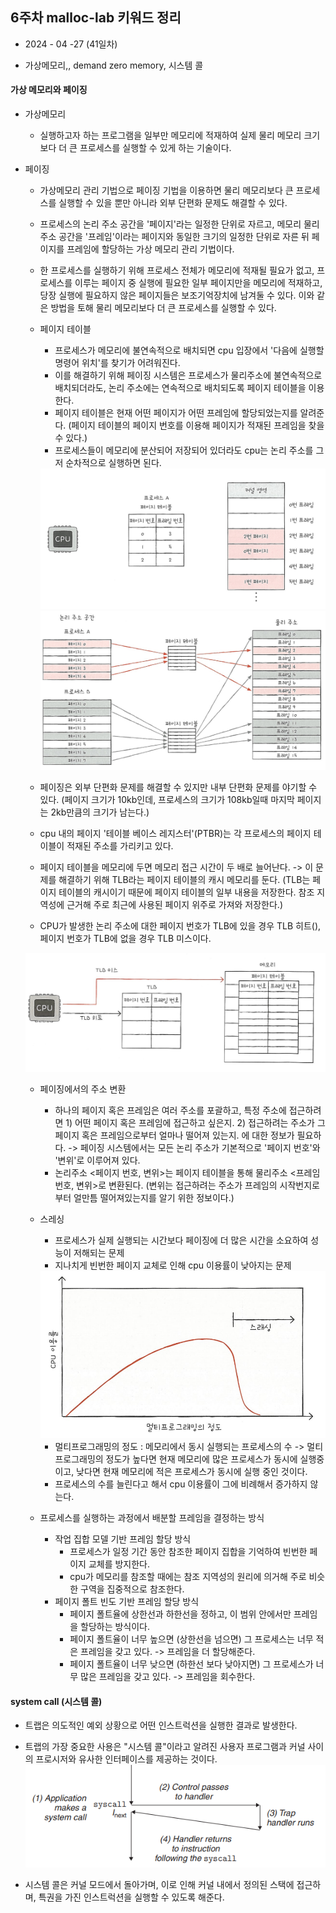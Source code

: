 ## 6주차 malloc-lab 키워드 정리 

- 2024 - 04 -27 (41일차)

* 가상메모리,, demand zero memory, 시스템 콜   
#### 가상 메모리와 페이징   
* 가상메모리   
    * 실행하고자 하는 프로그램을 일부만 메모리에 적재하여 실제 물리 메모리 크기보다 더 큰 프로세스를 실행할 수 있게 하는 기술이다.   
* 페이징  
    * 가상메모리 관리 기법으로 페이징 기법을 이용하면 물리 메모리보다 큰 프로세스를 실행할 수 있을 뿐만 아니라 외부 단편화 문제도 해결할 수 있다.   
    * 프로세스의 논리 주소 공간을 '페이지'라는 일정한 단위로 자르고, 메모리 물리 주소 공간을 '프레임'이라는 페이지와 동일한 크기의 일정한 단위로 자른 뒤 페이지를 프레임에 할당하는 가상 메모리 관리 기법이다.   
    * 한 프로세스를 실행하기 위해 프로세스 전체가 메모리에 적재될 필요가 없고, 프로세스를 이루는 페이지 중 실행에 필요한 일부 페이지만을 메모리에 적재하고, 당장 실행에 필요하지 않은 페이지들은 보조기억장치에 남겨둘 수 있다.  이와 같은 방법을 토해 물리 메모리보다 더 큰 프로세스를 실행할 수 있다.   

    * 페이지 테이블   
        * 프로세스가 메모리에 불연속적으로 배치되면 cpu 입장에서 '다음에 실행할 명령어 위치'를 찾기가 어려워진다.   
        * 이를 해결하기 위해 페이징 시스템은 프로세스가 물리주소에 불연속적으로 배치되더라도, 논리 주소에는 연속적으로 배치되도록 페이지 테이블을 이용한다.   
        * 페이지 테이블은 현재 어떤 페이지가 어떤 프레임에 할당되었는지를 알려준다. (페이지 테이블의 페이지 번호를 이용해 페이지가 적재된 프레임을 찾을 수 있다.)   
        * 프로세스들이 메모리에 분산되어 저장되어 있더라도 cpu는 논리 주소를 그저 순차적으로 실행하면 된다.    
        <img src="./img/image6.png">   

        <img src="./img/image7.png">    

    * 페이징은 외부 단편화 문제를 해결할 수 있지만 내부 단편화 문제를 야기할 수 있다. (페이지 크기가 10kb인데, 프로세스의 크기가 108kb일때 마지막 페이지는 2kb만큼의 크기가 남는다.)  
    * cpu 내의 페이지 '테이블 베이스 레지스터'(PTBR)는 각 프로세스의 페이지 테이블이 적재된 주소를 가리키고 있다.   
    * 페이지 테이블을 메모리에 두면 메모리 접근 시간이 두 배로 늘어난다.  -> 이 문제를 해결하기 위해 TLB라는 페이지 테이블의 캐시 메모리를 둔다. (TLB는 페이지 테이블의 캐시이기 때문에 페이지 테이블의 일부 내용을 저장한다. 참조 지역성에 근거해 주로 최근에 사용된 페이지 위주로 가져와 저장한다.)   
    * CPU가 발생한 논리 주소에 대한 페이지 번호가 TLB에 있을 경우 TLB 히트(), 페이지 번호가 TLB에 없을 경우 TLB 미스이다.   
    <img src="./img/image8.png">   

    * 페이징에서의 주소 변환   
        * 하나의 페이지 혹은 프레임은 여러 주소를 포괄하고, 특정 주소에 접근하려면 1) 어떤 페이지 혹은 프레임에 접근하고 싶은지. 2) 접근하려는 주소가 그 페이지 혹은 프레임으로부터 얼마나 떨어져 있는지. 에 대한 정보가 필요하다. -> 페이징 시스템에서는 모든 논리 주소가 기본적으로 '페이지 번호'와 '변위'로 이루어져 있다.  
        * 논리주소 <페이지 번호, 변위>는 페이지 테이블을 통해 물리주소 <프레임 번호, 변위>로 변환된다. (변위는 접근하려는 주소가 프레임의 시작번지로부터 얼만틈 떨어져있는지를 알기 위한 정보이다.)    
    * 스레싱   
        * 프로세스가 실제 실행되는 시간보다 페이징에 더 많은 시간을 소요하여 성능이 저해되는 문제     
        * 지나치게 빈번한 페이지 교체로 인해 cpu 이용률이 낮아지는 문제   
        <img src="./img/image9.png">   

        * 멀티프로그래밍의 정도 : 메모리에서 동시 실행되는 프로세스의 수  -> 멀티프로그래밍의 정도가 높다면 현재 메모리에 많은 프로세스가 동시에 실행중이고, 낮다면 현재 메모리에 적은 프로세스가 동시에 실행 중인 것이다.   
        * 프로세스의 수를 늘린다고 해서 cpu 이용률이 그에 비례해서 증가하지 않는다.  

    * 프로세스를 실행하는 과정에서 배분할 프레임을 결정하는 방식   
        * 작업 집합 모델 기반 프레임 할당 방식   
            * 프로세스가 일정 기간 동안 참조한 페이지 집합을 기억하여 빈번한 페이지 교체를 방지한다.   
            * cpu가 메모리를 참조할 때에는 참조 지역성의 원리에 의거해 주로 비슷한 구역을 집중적으로 참조한다.   
        * 페이지 폴트 빈도 기반 프레임 할당 방식   
            * 페이지 폴트율에 상한선과 하한선을 정하고, 이 범위 안에서만 프레임을 할당하는 방식이다.   
            * 페이지 폴트율이 너무 높으면 (상한선을 넘으면) 그 프로세스는 너무 적은 프레임을 갖고 있다. -> 프레임을 더 할당해준다. 
            * 페이지 폴트율이 너무 낮으면 (하한선 보다 낮아지면) 그 프로세스가 너무 많은 프레임을 갖고 있다. -> 프레임을 회수한다.  

#### system call (시스템 콜)   
* 트랩은 의도적인 예외 상황으로 어떤 인스트럭션을 실행한 결과로 발생한다.   
* 트랩의 가장 중요한 사용은 "시스템 콜"이라고 알려진 사용자 프로그램과 커널 사이의 프로시저와 유사한 인터페이스를 제공하는 것이다.     
    <img src="./img/image10.png">       

* 시스템 콜은 커널 모드에서 돌아가며, 이로 인해 커널 내에서 정의된 스택에 접근하며, 특권을 가진 인스트럭션을 실행할 수 있도록 해준다.   






 